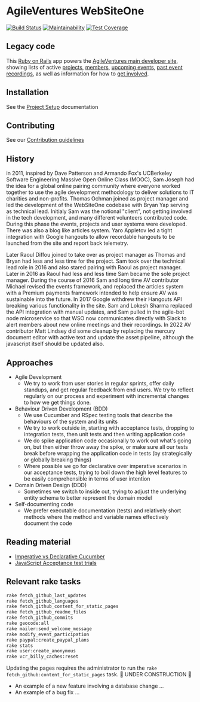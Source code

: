 # AgileVentures WebSiteOne

[![Build Status](https://semaphoreci.com/api/v1/agileventures/websiteone/branches/1058_add_google_calendar_link/shields_badge.svg)](https://semaphoreci.com/agileventures/websiteone) [![Maintainability](https://api.codeclimate.com/v1/badges/8bbffaef68e73422ca40/maintainability)](https://codeclimate.com/github/AgileVentures/WebsiteOne/maintainability) [![Test Coverage](https://api.codeclimate.com/v1/badges/8bbffaef68e73422ca40/test_coverage)](https://codeclimate.com/github/AgileVentures/WebsiteOne/test_coverage)

## Legacy code

This [Ruby on Rails](http://rubyonrails.org/) app powers the [AgileVentures main developer site](http://agileventures.org/), showing lists of active [projects](https://www.agileventures.org/projects), [members](https://www.agileventures.org/users), [upcoming events](https://www.agileventures.org/events), [past event recordings](https://www.agileventures.org/scrums), as well as information for how to [get involved](https://www.agileventures.org/membership-plans).

## Installation

See the [Project Setup](docs/project_setup.md) documentation

## Contributing

See our [Contribution guidelines](CONTRIBUTING.md)

## History

in 2011, inspired by Dave Patterson and Armando Fox's UCBerkeley Software Engineering Massive Open Online Class (MOOC),  Sam Joseph had the idea for a global online pairing community where everyone worked together to use the agile development methodology to deliver solutions to IT charities and non-profits.  Thomas Ochman joined as project manager and led the development of the WebSiteOne codebase with Bryan Yap serving as technical lead.  Initialy Sam was the notional "client", not getting involved in the tech development, and many different volunteers contributed code.  During this phase the events, projects and user systems were developed.  There was also a blog like articles system.  Yaro Appletov led a tight integration with Google hangouts to allow recordable hangouts to be launched from the site and report back telemetry.

Later Raoul Diffou joined to take over as project manager as Thomas and Bryan had less and less time for the project.  Sam took over the technical lead role in 2016 and also stared pairing with Raoul as project manager.  Later in 2016 as Raoul had less and less time Sam became the sole project manager.  During the course of 2016 Sam and long time AV contributor Michael revised the events framework, and replaced the articles system with a Premium payments framework intended to help ensure AV was sustainable into the future.  In 2017 Google withdrew their Hangouts API breaking various functionality in the site.  Sam and Lokesh Sharma replaced the API integration with manual updates, and Sam pulled in the agile-bot node microservice so that WSO now communicates directly with Slack to alert members about new online meetings and their recordings.  In 2022 AV contributor Matt Lindsey did some cleanup by replacing the mercury document editor with active text and update the asset pipeline, although the javascript itself should be updated also.

## Approaches

* Agile Development
  * We try to work from user stories in regular sprints, offer daily standups, and get regular feedback from end users.  We try to reflect regularly on our process and experiment with incremental changes to how we get things done.
* Behaviour Driven Development (BDD)
  * We use Cucumber and RSpec testing tools that describe the behaviours of the system and its units
  * We try to work outside in, starting with acceptance tests, dropping to integration tests, then unit tests and then writing application code
  * We do spike application code occasionally to work out what's going on, but then either throw away the spike, or make sure all our tests break before wrapping the application code in tests (by strategically or globally breaking things)
  * Where possible we go for declarative over imperative scenarios in our acceptance tests, trying to boil down the high level features to be easily comprehensible in terms of user intention
* Domain Driven Design (DDD)
  * Sometimes we switch to inside out, trying to adjust the underlying entity schema to better represent the domain model
* Self-documenting code
  * We prefer executable documentation (tests) and relatively short methods where the method and variable names effectively document the code

## Reading material

* [Imperative vs Declarative Cucumber](http://fasteragile.com/blog/2015/01/19/declarative-user-stories-translate-to-good-cucumber-features/)
* [JavaScript Acceptance test trials](https://bibwild.wordpress.com/2016/02/18/struggling-towards-reliable-capybara-javascript-testing/)

## Relevant rake tasks

```bash
rake fetch_github_last_updates
rake fetch_github_languages
rake fetch_github_content_for_static_pages
rake fetch_github_readme_files
rake fetch_github_commits
rake geocode:all
rake mailer:send_welcome_message
rake modify_event_participation
rake paypal:create_paypal_plans
rake stats
rake user:create_anonymous
rake vcr_billy_caches:reset
```

Updating the pages requires the administrator to run the `rake fetch_github:content_for_static_pages` task.
:construction: UNDER CONSTRUCTION :construction:  
  
* An example of a new feature involving a database change
  ...
* An example of a bug fix
  ...
